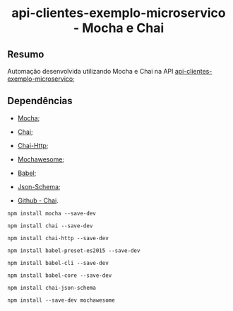 <h1 align="center">api-clientes-exemplo-microservico - Mocha e Chai</a>

## Resumo

Automação desenvolvida utilizando Mocha e Chai na API <a href="https://github.com/vinnypessoni/api-clientes-exemplo-microservico">api-clientes-exemplo-microservico</a>;

## Dependências

- <a href="https://mochajs.org/">Mocha</a>;
- <a href="https://www.chaijs.com/">Chai</a>;
- <a href="https:https://www.chaijs.com/plugins/chai-http/">Chai-Http</a>;
- <a href="https://www.npmjs.com/package/mochawesome">Mochawesome</a>;
- <a href="https://babeljs.io/">Babel</a>;
- <a href="https://github.com/chaijs/chai-json-schema">Json-Schema</a>;

- <a href="https://github.com/chaijs/chai-json-schema">Github - Chai</a>.


```
npm install mocha --save-dev 
```

```
npm install chai --save-dev
```

```
npm install chai-http --save-dev 
```

```
npm install babel-preset-es2015 --save-dev
```

```
npm install babel-cli --save-dev
```

```
npm install babel-core --save-dev
```

```
npm install chai-json-schema
```

```
npm install --save-dev mochawesome
```